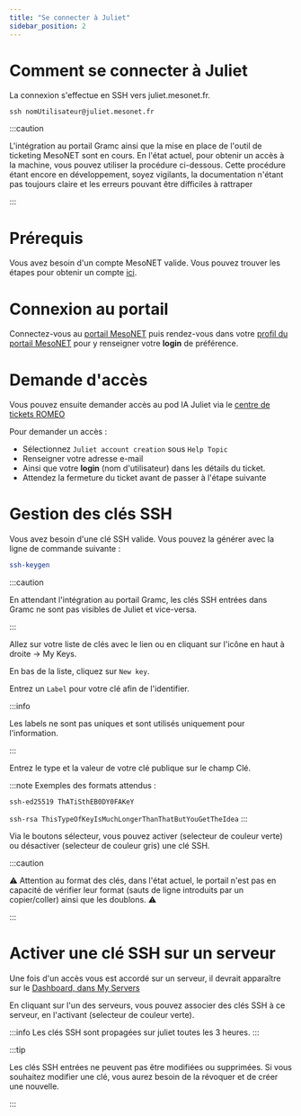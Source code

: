 ```yaml
---
title: "Se connecter à Juliet"
sidebar_position: 2
---
```


# Comment se connecter à Juliet

La connexion s'effectue en SSH vers juliet.mesonet.fr.

` ssh nomUtilisateur@juliet.mesonet.fr `


:::caution

L'intégration au portail Gramc ainsi que la mise en place de l'outil de ticketing MesoNET sont en cours. En l'état actuel, pour obtenir un accès à la machine, vous pouvez utiliser la procédure ci-dessous.
 Cette procédure étant encore en développement, soyez vigilants, la documentation n'étant pas toujours claire et les erreurs pouvant être difficiles à rattraper

:::

# Prérequis

Vous avez besoin d'un compte MesoNET valide. Vous pouvez trouver les étapes pour obtenir un compte [ici](https://www.mesonet.fr/documentation/user-documentation/acces/portail).

# Connexion au portail
Connectez-vous au [portail MesoNET](https://www.mesonet.fr/portal/) puis rendez-vous dans votre [profil du portail MesoNET](https://www.mesonet.fr/portal/profile) pour y renseigner votre **login** de préférence.

# Demande d'accès

Vous pouvez ensuite demander accès au pod IA Juliet via le [centre de tickets ROMEO](https://romeo.univ-reims.fr/ticket/open.php)

Pour demander un accès :

- Sélectionnez `Juliet account creation` sous `Help Topic`
- Renseigner votre adresse e-mail
- Ainsi que votre **login** (nom d'utilisateur) dans les détails du ticket.
- Attendez la fermeture du ticket avant de passer à l'étape suivante

# Gestion des clés SSH

Vous avez besoin d'une clé SSH valide. Vous pouvez la générer avec la ligne de commande suivante :

```sh 
ssh-keygen 
```
:::caution

En attendant l'intégration au portail Gramc, les clés SSH entrées dans Gramc ne sont pas visibles de Juliet et vice-versa. 

:::

Allez sur votre liste de clés avec le lien ou en cliquant sur l'icône en haut à droite -> My Keys.

En bas de la liste, cliquez sur `New key`.

Entrez un `Label` pour votre clé afin de l'identifier.

:::info

Les labels ne sont pas uniques et sont utilisés uniquement pour l'information.

:::

Entrez le type et la valeur de votre clé publique sur le champ Clé.

:::note
Exemples des formats attendus :

`ssh-ed25519 ThATiSthEB0DY0FAKeY`

`ssh-rsa ThisTypeOfKeyIsMuchLongerThanThatButYouGetTheIdea`
:::

Via le boutons sélecteur, vous pouvez activer (selecteur de couleur verte) ou désactiver (selecteur de couleur gris) une clé SSH.

:::caution

⚠ Attention au format des clés, dans l'état actuel, le portail n'est pas en capacité de vérifier leur format (sauts de ligne introduits par un copier/coller) ainsi que les doublons. ⚠



:::
# Activer une clé SSH sur un serveur

Une fois d'un accès vous est accordé sur un serveur, il devrait apparaître sur le [Dashboard, dans My Servers](https://www.mesonet.fr/portal/dashboard)

En cliquant sur l'un des serveurs, vous pouvez associer des clés SSH à ce serveur, en l'activant (selecteur de couleur verte).

:::info
Les clés SSH sont propagées sur juliet toutes les 3 heures.
:::



:::tip

Les clés SSH entrées ne peuvent pas être modifiées ou supprimées. Si vous souhaitez modifier une clé, vous aurez besoin de la révoquer et de créer une nouvelle.

:::




